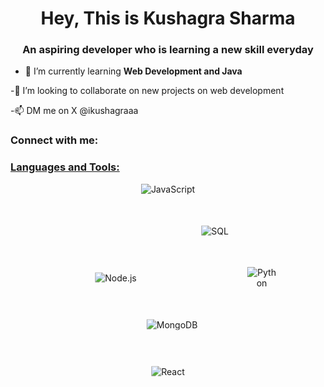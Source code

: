 <h1 align="center">Hey, This is Kushagra Sharma</h1>
<h3 align="center">An aspiring developer who is learning a new skill everyday</h3>

- 🌱 I’m currently learning **Web Development and Java**

-💞️ I’m looking to collaborate on new projects on web development

-📫 DM me on X @ikushagraaa



<h3 align="left">Connect with me:</h3>
<p align="left">
<a href = https://www.instagram.com/kushagra_sharmaaa?igsh=ODMwZHJlemRhM2l2&utm_source=qr
</p>

<h3 align="left">Languages and Tools:</h3>

<div align="center">
  <div style="display: flex; justify-content: center; align-items: center; flex-wrap: wrap; width: 300px; height: 300px; position: relative;">
    <div style="position: absolute; top: 0; left: 50%; transform: translateX(-50%);">
      <img src="https://img.shields.io/badge/-JavaScript-333333?style=flat&logo=javascript" alt="JavaScript"/>
    </div>
    <div style="position: absolute; top: 50%; left: 100%; transform: translateY(-50%) translateX(-50%);">
      <img src="https://img.shields.io/badge/-Python-333333?style=flat&logo=python" alt="Python"/>
    </div>
    <div style="position: absolute; top: 100%; left: 50%; transform: translateY(-50%) translateX(-50%);">
      <img src="https://img.shields.io/badge/-React-333333?style=flat&logo=react" alt="React"/>
    </div>
    <div style="position: absolute; top: 50%; left: 0; transform: translateY(-50%) translateX(50%);">
      <img src="https://img.shields.io/badge/-Node.js-333333?style=flat&logo=node.js" alt="Node.js"/>
    </div>
    <div style="position: absolute; top: 25%; left: 75%; transform: translateY(-50%) translateX(-50%);">
      <img src="https://img.shields.io/badge/-SQL-333333?style=flat&logo=postgresql" alt="SQL"/>
    </div>
    <div style="position: absolute; top: 75%; left: 25%; transform: translateY(-50%) translateX(50%);">
      <img src="https://img.shields.io/badge/-MongoDB-333333?style=flat&logo=mongodb" alt="MongoDB"/>
    </div>
  </div>
</div>
